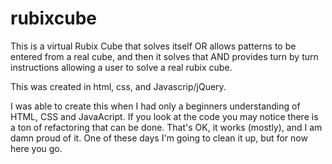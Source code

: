 # rubixcube
This is a virtual Rubix Cube that solves itself OR allows patterns to be entered 
from a real cube, and then it solves that AND provides turn by turn instructions 
allowing a user to solve a real rubix cube.

This was created in html, css, and Javascrip/jQuery.

I was able to create this when I had only a beginners understanding of HTML, CSS 
and JavaAcript. If you look at the code you may notice there is a ton of refactoring 
that can be done. That's OK, it works (mostly), and I am damn proud of it.
One of these days I'm going to clean it up, but for now here you go.
